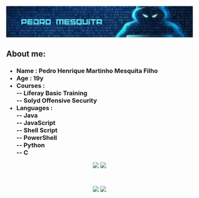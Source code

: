 <div align="center">
  <img src='./bannergit.png'>
</div>
<h2> About me: </h2>
<h3>
  <ul>
    <li> Name : Pedro Henrique Martinho Mesquita Filho </li>
    <li> Age : 19y
    <li> Courses : <br>-- Liferay Basic Training <br>-- Solyd Offensive Security
    <li> Languages : <br>-- Java <br>--  JavaScript <br>-- Shell Script <br>-- PowerShell <br>-- Python <br>-- C </li> 
  </ul>
</h3>
 <div align="center">
  <img src='https://github-readme-stats.vercel.app/api?username=PedroMesquitaFilho&theme=tokyonight' width="50%">
  <img src='https://github-readme-stats.vercel.app/api/top-langs/?username=PedroMesquitaFilho&layout=compact&theme=tokyonight' width="43%">
 </div>

<br> <div align="center">
 <a href = "mailto:pedrohmmfilho@gmail.com"><img src="https://img.shields.io/badge/-Gmail-%23333?style=for-the-badge&logo=gmail&logoColor=white" target="_blank"></a>
  <a href="https://www.linkedin.com/in/pedro-mesquita-0b765927b" target="_blank"><img src="https://img.shields.io/badge/-LinkedIn-%230077B5?style=for-the-badge&logo=linkedin&logoColor=white" target="_blank"></a> 
 </div>

